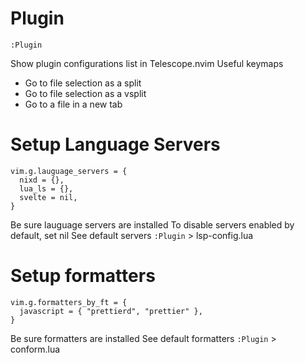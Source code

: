 # Plugin
```
:Plugin
```
Show plugin configurations list in Telescope.nvim
Useful keymaps
- <C-x> Go to file selection as a split
- <C-v> Go to file selection as a vsplit
- <C-t> Go to a file in a new tab

# Setup Language Servers
```
vim.g.lauguage_servers = {
  nixd = {},
  lua_ls = {},
  svelte = nil,
}
```
Be sure lauguage servers are installed
To disable servers enabled by default, set nil
See default servers `:Plugin` > lsp-config.lua

# Setup formatters
```
vim.g.formatters_by_ft = {
  javascript = { "prettierd", "prettier" },
}
```
Be sure formatters are installed
See default formatters `:Plugin` > conform.lua

